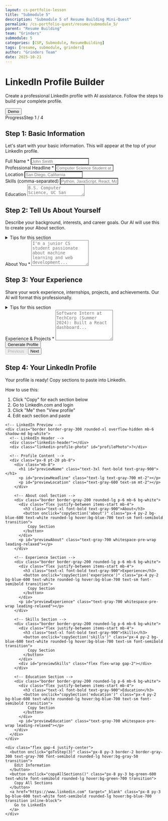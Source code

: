 ```yaml
---
layout: cs-portfolio-lesson
title: "Submodule 5"
description: "Submodule 5 of Resume Building Mini-Quest"
permalink: /cs-portfolio-quest/resume/submodule_5/
parent: "Resume Building"
team: "Grinders"
submodule: 5
categories: [CSP, Submodule, ResumeBuilding]
tags: [resume, submodule, grinders]
author: "Grinders Team"
date: 2025-10-21
---
```


<link href="https://cdn.jsdelivr.net/npm/tailwindcss@2.2.19/dist/tailwind.min.css" rel="stylesheet">

<style>
  
  .linkedin-header {
    background: linear-gradient(135deg, #0077b5 0%, #00a0dc 100%);
    height: 120px;
    position: relative;
  }
  
  .linkedin-profile-photo {
    width: 120px;
    height: 120px;
    border-radius: 50%;
    background: #f3f4f6;
    border: 4px solid white;
    position: absolute;
    bottom: -60px;
    left: 24px;
    display: flex;
    align-items: center;
    justify-content: center;
    font-size: 2.5em;
    color: #0077b5;
    font-weight: bold;
    box-shadow: 0 2px 8px rgba(0,0,0,0.1);
  }
  
  .skill-badge {
    display: inline-block;
    background: #dbeafe;
    color: #1e40af;
    padding: 6px 14px;
    border-radius: 16px;
    font-size: 0.875rem;
    margin: 4px;
    font-weight: 500;
  }
  
  .loading {
    display: inline-block;
    width: 16px;
    height: 16px;
    border: 3px solid #e5e7eb;
    border-top-color: #3b82f6;
    border-radius: 50%;
    animation: spin 0.8s linear infinite;
  }
  
  @keyframes spin {
    to { transform: rotate(360deg); }
  }
  
  /* Ensure cool beenz sigma inputs have light backgrounds */
  input, textarea {
    background-color: white !important;
    color: #1f2937 !important;
  }
  
  input:focus, textarea:focus {
    background-color: white !important;
    border-color: #3b82f6 !important;
    outline: none !important;
    box-shadow: 0 0 0 3px rgba(59, 130, 246, 0.1) !important;
  }
</style>

<div class="max-w-3xl mx-auto p-4">
  <div class="flex justify-between items-start mb-2">
    <div class="flex-1">
      <h1 class="text-2xl font-bold mb-2">LinkedIn Profile Builder</h1>
      <p class="text-gray-600 mb-4">Create a professional LinkedIn profile with AI assistance. Follow the steps to build your complete profile.</p>
    </div>
    <button onclick="fillDummyData()" class="px-3 py-1 bg-purple-600 text-white text-sm rounded hover:bg-purple-700">
      Demo
    </button>
  </div>

  <!-- Progress -->
  <div class="border rounded p-3 mb-4">
    <div class="flex justify-between text-sm">
      <span>Progress</span><span id="progressLabel">Step 1 / 4</span>
    </div>
    <div class="w-full bg-gray-200 rounded h-2 mt-2">
      <div id="progressBar" class="bg-blue-600 h-2 rounded" style="width:25%"></div>
    </div>
  </div>

  <!-- Step 1: Basic Information -->
  <section id="step1" data-step="0" class="space-y-3">
    <h2 class="text-xl font-semibold">Step 1: Basic Information</h2>
    <p class="text-gray-600">Let's start with your basic information. This will appear at the top of your LinkedIn profile.</p>
    <div>
      <label class="block text-sm font-medium">Full Name *</label>
      <input id="fullName" class="w-full border rounded px-3 py-2" placeholder="John Smith">
    </div>
    <div>
      <label class="block text-sm font-medium">Professional Headline *</label>
      <input id="headline" class="w-full border rounded px-3 py-2" placeholder="Computer Science Student at UC San Diego">
    </div>
    <div>
      <label class="block text-sm font-medium">Location</label>
      <input id="location" class="w-full border rounded px-3 py-2" placeholder="San Diego, California">
    </div>
    <div>
      <label class="block text-sm font-medium">Skills (comma-separated)</label>
      <input id="skills" class="w-full border rounded px-3 py-2" placeholder="Python, JavaScript, React, Machine Learning">
    </div>
    <div>
      <label class="block text-sm font-medium">Education</label>
      <textarea id="education" rows="2" class="w-full border rounded px-3 py-2" placeholder="B.S. Computer Science, UC San Diego, Expected 2026"></textarea>
    </div>
  </section>

  <!-- Step 2: About Section -->
  <section id="step2" data-step="1" class="space-y-3 hidden">
    <h2 class="text-xl font-semibold">Step 2: Tell Us About Yourself</h2>
    <p class="text-gray-600">Describe your background, interests, and career goals. Our AI will use this to create your About section.</p>
    <details class="border rounded p-3">
      <summary class="font-medium cursor-pointer">Tips for this section</summary>
      <p class="text-sm mt-2">Include what you're studying, what you're passionate about, key projects you've worked on, and what you're looking for (internships, job opportunities, networking).</p>
    </details>
    <div>
      <label class="block text-sm font-medium">About You *</label>
      <textarea id="aboutPrompt" rows="5" class="w-full border rounded px-3 py-2" placeholder="I'm a junior CS student passionate about machine learning and web development..."></textarea>
    </div>
  </section>

  <!-- Step 3: Experience -->
  <section id="step3" data-step="2" class="space-y-3 hidden">
    <h2 class="text-xl font-semibold">Step 3: Your Experience</h2>
    <p class="text-gray-600">Share your work experience, internships, projects, and achievements. Our AI will format this professionally.</p>
    <details class="border rounded p-3">
      <summary class="font-medium cursor-pointer">Tips for this section</summary>
      <p class="text-sm mt-2">Include job titles, company names, dates, and what you accomplished. Use action verbs like "developed," "led," "built." Mention technologies and results.</p>
    </details>
    <div>
      <label class="block text-sm font-medium">Experience & Projects *</label>
      <textarea id="experiencePrompt" rows="6" class="w-full border rounded px-3 py-2" placeholder="Software Intern at TechCorp (Summer 2024): Built a React dashboard..."></textarea>
    </div>
    <button onclick="generateProfile()" id="generateBtn" class="px-3 py-2 border rounded">
      <span id="generateIcon">Generate Profile</span>
    </button>
    <div id="statusMessage" class="mt-3 p-3 rounded hidden"></div>
  </section>

  <!-- Nav -->
  <div class="flex justify-between mt-4">
    <button id="prevBtn" class="px-3 py-2 border rounded" onclick="prevStep()" disabled>Previous</button>
    <button id="nextBtn" class="px-3 py-2 border rounded" onclick="nextStep()">Next</button>
  </div>

  <!-- Step 4: Review -->
  <section id="step4" data-step="3" class="space-y-3 hidden">
    <h2 class="text-xl font-semibold">Step 4: Your LinkedIn Profile</h2>
    <p class="text-gray-600">Your profile is ready! Copy sections to paste into LinkedIn.</p>
    <div class="border rounded p-3">
      <div class="font-medium mb-2">How to use this:</div>
      <ol class="list-decimal ml-5 text-sm space-y-1">
        <li>Click "Copy" for each section below</li>
        <li>Go to LinkedIn.com and login</li>
        <li>Click "Me" then "View profile"</li>
        <li>Edit each section and paste</li>
      </ol>
    </div>

    <!-- LinkedIn Preview -->
    <div class="border border-gray-300 rounded-xl overflow-hidden mb-6 shadow-md bg-white">
      <!-- LinkedIn Header -->
      <div class="linkedin-header"></div>
      <div class="linkedin-profile-photo" id="profilePhoto">?</div>
      
      <!-- Profile Content -->
      <div class="px-8 pt-20 pb-8">
        <div class="mb-8">
          <h1 id="previewName" class="text-3xl font-bold text-gray-900"></h1>
          <p id="previewHeadline" class="text-lg text-gray-700 mt-2"></p>
          <p id="previewLocation" class="text-gray-600 text-sm mt-2"></p>
        </div>

        <!-- About cool Section -->
        <div class="border border-gray-200 rounded-lg p-6 mb-6 bg-white">
          <div class="flex justify-between items-start mb-4">
            <h3 class="text-xl font-bold text-gray-900">About</h3>
            <button onclick="copySection('about')" class="px-4 py-2 bg-blue-600 text-white rounded-lg hover:bg-blue-700 text-sm font-semibold transition">
              Copy Section
            </button>
          </div>
          <p id="previewAbout" class="text-gray-700 whitespace-pre-wrap leading-relaxed"></p>
        </div>

        <!-- Experience Section -->
        <div class="border border-gray-200 rounded-lg p-6 mb-6 bg-white">
          <div class="flex justify-between items-start mb-4">
            <h3 class="text-xl font-bold text-gray-900">Experience</h3>
            <button onclick="copySection('experience')" class="px-4 py-2 bg-blue-600 text-white rounded-lg hover:bg-blue-700 text-sm font-semibold transition">
              Copy Section
            </button>
          </div>
          <p id="previewExperience" class="text-gray-700 whitespace-pre-wrap leading-relaxed"></p>
        </div>

        <!-- Skills Section -->
        <div class="border border-gray-200 rounded-lg p-6 mb-6 bg-white">
          <div class="flex justify-between items-start mb-4">
            <h3 class="text-xl font-bold text-gray-900">Skills</h3>
            <button onclick="copySection('skills')" class="px-4 py-2 bg-blue-600 text-white rounded-lg hover:bg-blue-700 text-sm font-semibold transition">
              Copy Section
            </button>
          </div>
          <div id="previewSkills" class="flex flex-wrap gap-2"></div>
        </div>

        <!-- Education Section -->
        <div class="border border-gray-200 rounded-lg p-6 mb-6 bg-white">
          <div class="flex justify-between items-start mb-4">
            <h3 class="text-xl font-bold text-gray-900">Education</h3>
            <button onclick="copySection('education')" class="px-4 py-2 bg-blue-600 text-white rounded-lg hover:bg-blue-700 text-sm font-semibold transition">
              Copy Section
            </button>
          </div>
          <p id="previewEducation" class="text-gray-700 whitespace-pre-wrap leading-relaxed"></p>
        </div>
      </div>
    </div>

    <div class="flex gap-4 justify-center">
      <button onclick="goToStep(3)" class="px-8 py-3 border-2 border-gray-300 text-gray-700 font-semibold rounded-lg hover:bg-gray-50 transition">
        Edit Information
      </button>
      <button onclick="copyAllSections()" class="px-8 py-3 bg-green-600 text-white font-semibold rounded-lg hover:bg-green-700 transition">
        Copy All Sections
      </button>
      <a href="https://www.linkedin.com" target="_blank" class="px-8 py-3 bg-blue-600 text-white font-semibold rounded-lg hover:bg-blue-700 transition inline-block">
        Go to LinkedIn
      </a>
    </div>
  </div>
</div>

<script>
// Configuration
const API_KEY = 'AIzaSyACXPXKEgZ_9P6ikvDiFnNpDZe1cXUR3jY';
const API_URL = 'https://generativelanguage.googleapis.com/v1beta/models/gemini-2.5-flash:generateContent';
const STORAGE_KEY = 'linkedin_profile_v3';

let currentStep = 1;
let profileData = {
  about: '',
  experience: ''
};

// Initialize on load
window.addEventListener('DOMContentLoaded', () => {
  loadSavedData();
  updateStepIndicators();
});

// Auto-save on input
document.querySelectorAll('input, textarea').forEach(el => {
  el.addEventListener('input', saveToLocal);
});

// Fill with dummy data
function fillDummyData() {
  document.getElementById('fullName').value = 'Alex Johnson';
  document.getElementById('headline').value = 'Computer Science Student at UC San Diego | Aspiring Software Engineer';
  document.getElementById('location').value = 'San Diego, California';
  document.getElementById('skills').value = 'Python, JavaScript, React, Node.js, SQL, Git, Machine Learning';
  document.getElementById('aboutPrompt').value = 'I am a junior computer science student at UC San Diego with a passion for full-stack development and AI. I have built several projects including a React task manager and a Python ML model for housing price prediction. I love solving complex problems and building impactful applications. Seeking software engineering internships for Summer 2025.';
  document.getElementById('experiencePrompt').value = 'Software Engineering Intern at TechStart Inc (June 2024 - August 2024): Developed a customer analytics dashboard using React and Node.js that improved data visibility by 40%. Optimized database queries reducing load times by 25%.\n\nWeb Development TA at UC San Diego (Sept 2023 - Present): Assist 150+ students in learning HTML, CSS, JavaScript, and React. Created tutorial videos viewed 500+ times.\n\nPersonal Project - TaskFlow App: Built a full-stack task management app with authentication and real-time updates using WebSockets. Deployed on AWS with Docker.';
  document.getElementById('education').value = 'B.S. Computer Science, UC San Diego\nExpected Graduation: June 2026\nGPA: 3.7/4.0';
  saveToLocal();
  alert('Demo data loaded!');
}

// Navigation functions
function prevStep() {
  if (currentStep > 1) {
    goToStep(currentStep - 1);
  }
}

function nextStep() {
  if (currentStep === 1) {
    const fullName = document.getElementById('fullName').value.trim();
    const headline = document.getElementById('headline').value.trim();
    if (!fullName || !headline) {
      alert('Please fill in Name and Headline');
      return;
    }
  }
  if (currentStep < 4) {
    goToStep(currentStep + 1);
  }
}

// Load saved data from localStorage
function loadSavedData() {
  try {
    const saved = localStorage.getItem(STORAGE_KEY);
    if (saved) {
      const data = JSON.parse(saved);
      Object.keys(data).forEach(key => {
        const el = document.getElementById(key);
        if (el) el.value = data[key] || '';
      });
    }
  } catch(e) {
    console.error('Error loading saved data:', e);
  }
}

// Save form data to localStorage
function saveToLocal() {
  try {
    const data = {
      fullName: document.getElementById('fullName').value,
      headline: document.getElementById('headline').value,
      location: document.getElementById('location').value,
      skills: document.getElementById('skills').value,
      aboutPrompt: document.getElementById('aboutPrompt').value,
      experiencePrompt: document.getElementById('experiencePrompt').value,
      education: document.getElementById('education').value
    };
    localStorage.setItem(STORAGE_KEY, JSON.stringify(data));
  } catch(e) {
    console.error('Error saving data:', e);
  }
}

// Navigate between steps
function goToStep(step) {
  // Validation for forward navigation
  if (step > currentStep) {
    if (step === 2) {
      const fullName = document.getElementById('fullName').value.trim();
      const headline = document.getElementById('headline').value.trim();
      if (!fullName || !headline) {
        showMessage('Please fill in your name and headline before continuing', 'error');
        return;
      }
    } else if (step === 3) {
      const aboutPrompt = document.getElementById('aboutPrompt').value.trim();
      if (!aboutPrompt) {
        showMessage('Please describe yourself before continuing', 'error');
        return;
      }
    }
  }

  // Hide all steps
  for (let i = 1; i <= 4; i++) {
    document.getElementById('step' + i).classList.add('hidden');
  }
  
  // Show target step
  document.getElementById('step' + step).classList.remove('hidden');
  currentStep = step;
  updateStepIndicators();
  
  // Scroll to top
  window.scrollTo({ top: 0, behavior: 'smooth' });
}

// Update step indicators
function updateStepIndicators() {
  for (let i = 1; i <= 4; i++) {
    const indicator = document.getElementById('step' + i + 'indicator');
    if (i < currentStep) {
      indicator.className = 'w-10 h-10 mx-auto bg-green-600 text-white rounded-full flex items-center justify-center font-bold mb-2';
    } else if (i === currentStep) {
      indicator.className = 'w-10 h-10 mx-auto bg-blue-600 text-white rounded-full flex items-center justify-center font-bold mb-2';
    } else {
      indicator.className = 'w-10 h-10 mx-auto bg-gray-300 text-white rounded-full flex items-center justify-center font-bold mb-2';
    }
  }
}

// Generate profile with AI
async function generateProfile() {
  const fullName = document.getElementById('fullName').value.trim();
  const headline = document.getElementById('headline').value.trim();
  const aboutPrompt = document.getElementById('aboutPrompt').value.trim();
  const experiencePrompt = document.getElementById('experiencePrompt').value.trim();

  if (!fullName || !headline || !aboutPrompt || !experiencePrompt) {
    showMessage('Please fill in all required fields before generating', 'error');
    return;
  }

  const btn = document.getElementById('generateBtn');
  const icon = document.getElementById('generateIcon');
  btn.disabled = true;
  icon.innerHTML = '<span class="loading"></span>';
  
  showMessage('Generating your LinkedIn profile with AI... This may take 30-60 seconds.', 'info');

  try {
    // Generate About section
    console.log('Calling Gemini API for About section...');
    const aboutText = await callGeminiAPI(`Write a professional LinkedIn "About" section (3-4 paragraphs, first-person) for:

Name: ${fullName}
Headline: ${headline}
Background: ${aboutPrompt}

Make it engaging and highlight key strengths. Return ONLY the about text, no extra commentary.`);
    
    profileData.about = aboutText;
    console.log('About section generated successfully');

    // Generate Experience section
    console.log('Calling Gemini API for Experience section...');
    const expText = await callGeminiAPI(`Write a professional LinkedIn "Experience" section for:

Name: ${fullName}
Role: ${headline}
Details: ${experiencePrompt}

Format each position as: Job Title | Company | Dates, then bullet points. Use action verbs and quantify achievements. Return ONLY the experience text.`);
    
    profileData.experience = expText;
    console.log('Experience section generated successfully');

    // Update preview and show step 4
    updateLinkedInPreview();
    goToStep(4);
    
    showMessage('Profile generated successfully!', 'success');
  } catch (error) {
    console.error('Generation error:', error);
    showMessage('Error: ' + error.message + '. Please check your internet connection and try again.', 'error');
    btn.disabled = false;
    icon.textContent = 'Generate My Profile';
  }
}

// Call Gemini API
async function callGeminiAPI(prompt) {
  try {
    const requestBody = {
      contents: [{
        parts: [{
          text: prompt
        }]
      }],
      generationConfig: {
        temperature: 0.7,
        topP: 0.8,
        topK: 40,
        maxOutputTokens: 1024
      }
    };

    console.log('Sending request to Gemini API...');
    const response = await fetch(`${API_URL}?key=${API_KEY}`, {
      method: 'POST',
      headers: {
        'Content-Type': 'application/json'
      },
      body: JSON.stringify(requestBody)
    });

    console.log('Response status:', response.status);
    
    if (!response.ok) {
      const errorText = await response.text();
      console.error('API Error Response:', errorText);
      throw new Error(`API request failed with status ${response.status}`);
    }

    const data = await response.json();
    console.log('API Response received');
    
    if (!data.candidates || !data.candidates[0] || !data.candidates[0].content) {
      throw new Error('Invalid response format from API');
    }

    return data.candidates[0].content.parts[0].text.trim();
  } catch (error) {
    console.error('API call failed:', error);
    throw new Error('Failed to connect to AI service: ' + error.message);
  }
}

// Update LinkedIn preview
function updateLinkedInPreview() {
  const fullName = document.getElementById('fullName').value.trim();
  const headline = document.getElementById('headline').value.trim();
  const location = document.getElementById('location').value.trim();
  const skills = document.getElementById('skills').value.trim();
  const education = document.getElementById('education').value.trim();

  // Update profile photo
  document.getElementById('profilePhoto').textContent = fullName ? fullName.charAt(0).toUpperCase() : '?';

  // Update basic info
  document.getElementById('previewName').textContent = fullName;
  document.getElementById('previewHeadline').textContent = headline;
  document.getElementById('previewLocation').textContent = location ? location : '';

  // Update sections
  document.getElementById('previewAbout').textContent = profileData.about;
  document.getElementById('previewExperience').textContent = profileData.experience;
  
  // Update skills
  if (skills) {
    const skillsArray = skills.split(',').map(s => s.trim()).filter(s => s);
    document.getElementById('previewSkills').innerHTML = skillsArray
      .map(skill => `<span class="skill-badge">${escapeHtml(skill)}</span>`)
      .join('');
  } else {
    document.getElementById('previewSkills').innerHTML = '<span class="text-gray-500">No skills added</span>';
  }

  // Update education
  document.getElementById('previewEducation').textContent = education || 'No education added';
}

// Copy individual section
function copySection(section) {
  let text = '';
  if (section === 'about') {
    text = profileData.about;
  } else if (section === 'experience') {
    text = profileData.experience;
  } else if (section === 'skills') {
    text = document.getElementById('skills').value;
  } else if (section === 'education') {
    text = document.getElementById('education').value;
  }

  if (!text) {
    showMessage('Nothing to copy from this section', 'error');
    return;
  }

  navigator.clipboard.writeText(text).then(() => {
    showMessage('Copied to clipboard successfully', 'success');
  }).catch(() => {
    showMessage('Failed to copy to clipboard', 'error');
  });
}

// Copy all sections
function copyAllSections() {
  const fullName = document.getElementById('fullName').value;
  const headline = document.getElementById('headline').value;
  const location = document.getElementById('location').value;
  
  const allText = `NAME: ${fullName}

HEADLINE: ${headline}

LOCATION: ${location}

ABOUT:
${profileData.about}

EXPERIENCE:
${profileData.experience}

SKILLS:
${document.getElementById('skills').value}

EDUCATION:
${document.getElementById('education').value}`.trim();

  navigator.clipboard.writeText(allText).then(() => {
    showMessage('All sections copied to clipboard!', 'success');
  }).catch(() => {
    showMessage('Failed to copy', 'error');
  });
}

// Show status message
function showMessage(message, type) {
  const statusEl = document.getElementById('statusMessage');
  if (!statusEl) return;
  
  statusEl.textContent = message;
  
  let bgClass = 'bg-blue-100 text-blue-800 border border-blue-200';
  if (type === 'error') bgClass = 'bg-red-100 text-red-800 border border-red-200';
  if (type === 'success') bgClass = 'bg-green-100 text-green-800 border border-green-200';
  
  statusEl.className = `mt-4 p-4 rounded ${bgClass}`;
  statusEl.classList.remove('hidden');
  
  if (type !== 'info') {
    setTimeout(() => statusEl.classList.add('hidden'), 5000);
  }
}

// Escape HTML to prevent XSS
function escapeHtml(text) {
  const div = document.createElement('div');
  div.textContent = text;
  return div.innerHTML;
}
</script>
